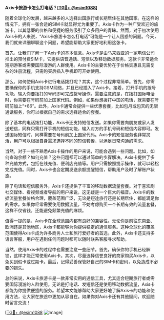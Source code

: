 **Axis卡旅游卡怎么打电话？[[TG💪+ @esim1088](https://t.me/s/esim1088)]**

随着全球化的发展，越来越多的人选择出国旅行或长期居住在其他国家。在这样的情况下，拥有一张合适的SIM卡就显得尤为重要了。Axis卡作为一种广受欢迎的旅游卡，以其低廉的价格和便捷的服务吸引了众多用户的青睐。然而，对于初次使用Axis卡的人来说，“Axis卡旅游卡怎么打电话”可能是一个让人困惑的问题。今天，我们就来详细聊聊这个问题，希望能帮助大家更好地利用这张卡。

首先，让我们了解一下Axis卡的基本信息。Axis卡是由马来西亚的一家电信公司推出的预付费SIM卡，它提供语音通话、短信以及移动数据服务。这款卡非常适合短期游客或需要国际漫游的人群使用。Axis卡的主要优势在于价格实惠且无需复杂的注册流程，只需购买后插入手机即可开始使用。

那么，如何使用Axis卡进行电话拨打呢？其实，这个过程非常简单。首先，你需要确保你的手机支持GSM网络，并且已经插入了Axis卡。接着，打开手机的拨号功能，输入你要拨打的号码即可完成拨号操作。需要注意的是，在拨打国际电话时，你需要在号码前加上国家代码。例如，如果你想拨打中国的电话，就需要在号码前加上“+86”。此外，Axis卡通常会提供一些优惠套餐，比如包月或包天的无限通话服务，你可以根据自己的需求选择适合的套餐。

除了基本的电话拨打功能，Axis卡还支持短信发送。如果你需要向朋友或家人发送短信，同样只需打开手机的短信功能，输入对方的手机号码和短信内容即可。发送国际短信时，同样需要在号码前加上国家代码。Axis卡的短信服务也非常灵活，用户可以根据自身需求选择不同的短信套餐，以满足日常沟通的需求。

当然，对于一些不熟悉Axis卡操作的用户来说，可能会遇到一些问题。比如，如何查询余额？如何充值？这些问题都可以通过简单的步骤解决。Axis卡提供了多种充值方式，包括在线充值、便利店充值等。用户只需按照提示操作，就可以轻松完成充值。同时，Axis卡也会定期发送余额提醒短信，帮助用户及时了解账户状态。

除了电话和短信服务外，Axis卡还提供了丰富的移动数据流量套餐。对于喜欢刷社交媒体、看视频或者导航的用户来说，这无疑是一个巨大的福音。Axis卡的数据流量套餐价格合理，覆盖范围广泛，无论是短途旅行还是长期居住，都能满足你的需求。如果你经常需要使用数据流量，不妨考虑购买一个长期有效的流量套餐，这样不仅省钱，还能避免频繁充值的麻烦。

值得一提的是，Axis卡在全球范围内都有良好的兼容性。无论你是前往东南亚、欧洲还是其他地区，Axis卡都能够为你提供稳定的通信服务。这种全球化的覆盖范围使得Axis卡成为许多商务人士和旅行爱好者的首选。此外，Axis卡还支持多语言客服，用户在遇到任何问题时都可以随时联系客服寻求帮助。

当然，使用Axis卡的过程中也需要注意一些细节。首先，确保你的手机已经解锁，这样才能正常使用Axis卡。其次，尽量选择信誉良好的商家购买Axis卡，以免买到假卡或过期卡。最后，记得妥善保管好自己的SIM卡和密码，以免造成不必要的损失。

总的来说，Axis卡旅游卡是一款非常实用的通信工具，尤其适合短期旅行者或需要国际漫游的人群使用。无论是打电话、发短信还是使用移动数据流量，Axis卡都能为你提供便捷的服务。希望本文能够帮助大家更好地了解Axis卡的功能和使用方法，让大家在旅途中更加从容自在。如果你对Axis卡还有其他疑问，欢迎随时留言交流！

[[TG💪+ @esim1088](https://t.me/s/esim1088) ![Image](https://i.postimg.cc/4NQfJmqS/Snipaste-2025-05-13-00-14-12.png)]